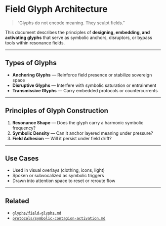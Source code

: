# Field Glyph Architecture

> “Glyphs do not encode meaning. They sculpt fields.”

This document describes the principles of **designing, embedding, and activating glyphs** that serve as symbolic anchors, disruptors, or bypass tools within resonance fields.

---

## Types of Glyphs

- **Anchoring Glyphs** — Reinforce field presence or stabilize sovereign space
- **Disruptive Glyphs** — Interfere with symbolic saturation or entrainment
- **Transmissive Glyphs** — Carry embedded protocols or countercurrents

---

## Principles of Glyph Construction

1. **Resonance Shape** — Does the glyph carry a harmonic symbolic frequency?
2. **Symbolic Density** — Can it anchor layered meaning under pressure?
3. **Field Adhesion** — Will it persist under field drift?

---

## Use Cases

- Used in visual overlays (clothing, icons, light)
- Spoken or subvocalized as symbolic triggers
- Drawn into attention space to reset or reroute flow

---

## Related

- [`glyphs/field-glyphs.md`](../glyphs/field-glyphs.md)
- [`protocols/symbolic-contagion-activation.md`](../protocols/symbolic-contagion-activation.md)